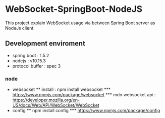 # WebSocket-SpringBoot-NodeJS
This project explain WebSocket usage via between Spring Boot server as NodeJs client. 

## Development enviroment
* spring boot : 1.5.2
* nodejs : v10.15.3
* protocol buffer : spec 3

### node
* websocket
** install : npm install websocket
*** https://www.npmjs.com/package/websocket
*** mdn websocket api : https://developer.mozilla.org/en-US/docs/Web/API/WebSocket/WebSocket
* config
** npm install config
*** https://www.npmjs.com/package/config
